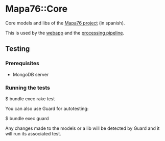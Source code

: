 # Mapa76::Core #

Core models and libs of the [Mapa76 project](http://mapa76.info/) (in spanish).

This is used by the [webapp](https://github.com/hhba/mapa76-webapp) and the
[processing pipeline](https://github.com/hhba/mapa76).

## Testing ##

### Prerequisites ###

  * MongoDB server

### Running the tests ###

   $ bundle exec rake test

You can also use Guard for autotesting:

   $ bundle exec guard

Any changes made to the models or a lib will be detected by Guard and it will
run its associated test.
